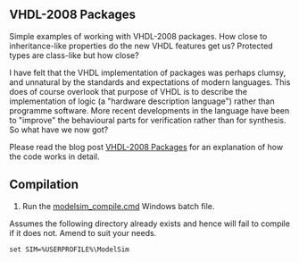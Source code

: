 ## VHDL-2008 Packages

Simple examples of working with VHDL-2008 packages. How close to inheritance-like properties do the new VHDL features get us? Protected types are class-like but how close?

I have felt that the VHDL implementation of packages was perhaps clumsy, and unnatural by the standards and expectations of modern languages. This does of course overlook that purpose of VHDL is to describe the implementation of logic (a "hardware description language") rather than programme software. More recent developments in the language have been to "improve" the behavioural parts for verification rather than for synthesis. So what have we now got?

Please read the blog post [VHDL-2008 Packages](https://blog.abbey1.org.uk/index.php/technology/vhdl-2008-packages) for an explanation of how the code works in detail.

## Compilation

1. Run the [modelsim_compile.cmd](modelsim_compile.cmd) Windows batch file.

Assumes the following directory already exists and hence will fail to compile if it does not. Amend to suit your needs.

```batch
set SIM=%USERPROFILE%\ModelSim
```
